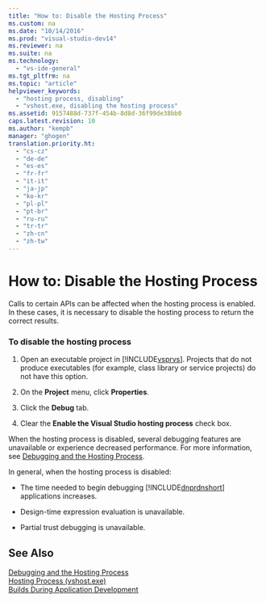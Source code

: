 ```yaml
---
title: "How to: Disable the Hosting Process"
ms.custom: na
ms.date: "10/14/2016"
ms.prod: "visual-studio-dev14"
ms.reviewer: na
ms.suite: na
ms.technology: 
  - "vs-ide-general"
ms.tgt_pltfrm: na
ms.topic: "article"
helpviewer_keywords: 
  - "hosting process, disabling"
  - "vshost.exe, disabling the hosting process"
ms.assetid: 9157488d-737f-454b-8d8d-36f99de38bb0
caps.latest.revision: 10
ms.author: "kempb"
manager: "ghogen"
translation.priority.ht: 
  - "cs-cz"
  - "de-de"
  - "es-es"
  - "fr-fr"
  - "it-it"
  - "ja-jp"
  - "ko-kr"
  - "pl-pl"
  - "pt-br"
  - "ru-ru"
  - "tr-tr"
  - "zh-cn"
  - "zh-tw"
---
```

# How to: Disable the Hosting Process
Calls to certain APIs can be affected when the hosting process is enabled. In these cases, it is necessary to disable the hosting process to return the correct results.  
  
### To disable the hosting process  
  
1.  Open an executable project in [!INCLUDE[vsprvs](../codequality/includes/vsprvs_md.md)]. Projects that do not produce executables (for example, class library or service projects) do not have this option.  
  
2.  On the **Project** menu, click **Properties**.  
  
3.  Click the **Debug** tab.  
  
4.  Clear the **Enable the Visual Studio hosting process** check box.  
  
 When the hosting process is disabled, several debugging features are unavailable or experience decreased performance. For more information, see [Debugging and the Hosting Process](../debugger/debugging-and-the-hosting-process.md).  
  
 In general, when the hosting process is disabled:  
  
-   The time needed to begin debugging [!INCLUDE[dnprdnshort](../codequality/includes/dnprdnshort_md.md)] applications increases.  
  
-   Design-time expression evaluation is unavailable.  
  
-   Partial trust debugging is unavailable.  
  
## See Also  
 [Debugging and the Hosting Process](../debugger/debugging-and-the-hosting-process.md)   
 [Hosting Process (vshost.exe)](../ide/hosting-process--vshost.exe-.md)   
 [Builds During Application Development](assetId:///c9497d62-3b7b-4449-88e8-cf27acc9efe6)